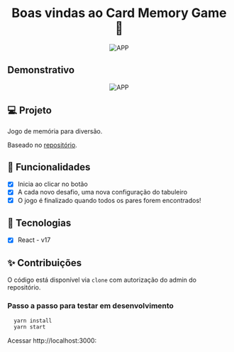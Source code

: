 <h1 align="center">
  Boas vindas ao Card Memory Game 👋
</h1>
<p align="center">
 <img src="https://user-images.githubusercontent.com/15862643/132143879-44e1a29c-e05f-49de-9138-77b44e3a101e.png" alt="APP"/>
</p>

## Demonstrativo

<p align="center">
  <img src="https://user-images.githubusercontent.com/15862643/132144010-b920a8cb-12b8-4871-88d5-0d988720b49b.gif" alt="APP"/>
</p>

## 💻 Projeto

Jogo de memória para diversão.

Baseado no [repositório](https://github.com/acmesquita/app-ideas/blob/master/Projects/2-Intermediate/Card-Memory-Game.md).

## 🔨 Funcionalidades

- [x] Inicia ao clicar no botão
- [x] A cada novo desafio, uma nova configuração do tabuleiro
- [x] O jogo é finalizado quando todos os pares forem encontrados!

## 🔖 Tecnologias

- [x] React - v17

## ✨ Contribuições

O código está disponível via `clone` com autorização do admin do repositório.

### Passo a passo para testar em desenvolvimento

```bash
  yarn install
  yarn start
```

Acessar http://localhost:3000:

